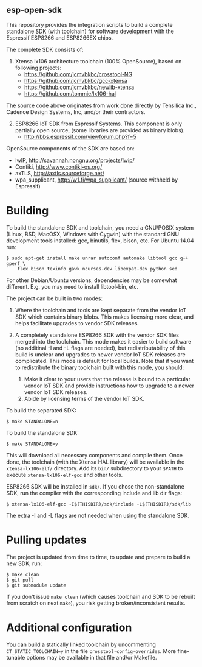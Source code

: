 esp-open-sdk
------------

This repository provides the integration scripts to build a complete standalone
SDK (with toolchain) for software development with the Espressif ESP8266 and
ESP8266EX chips.

The complete SDK consists of:

1. Xtensa lx106 architecture toolchain (100% OpenSource), based on following projects:
    * https://github.com/jcmvbkbc/crosstool-NG
    * https://github.com/jcmvbkbc/gcc-xtensa
    * https://github.com/jcmvbkbc/newlib-xtensa
    * https://github.com/tommie/lx106-hal

The source code above originates from work done directly by Tensilica Inc.,
Cadence Design Systems, Inc, and/or their contractors.

2. ESP8266 IoT SDK from Espressif Systems. This component is only partially
open source, (some libraries are provided as binary blobs).
    * http://bbs.espressif.com/viewforum.php?f=5

OpenSource components of the SDK are based on:
* lwIP, http://savannah.nongnu.org/projects/lwip/
* Contiki, http://www.contiki-os.org/
* axTLS, http://axtls.sourceforge.net/
* wpa_supplicant, http://w1.fi/wpa_supplicant/ (source withheld by Espressif)

Building
========

To build the standalone SDK and toolchain, you need a GNU/POSIX system
(Linux, BSD, MacOSX, Windows with Cygwin) with the standard GNU development
tools installed: gcc, binutils, flex, bison, etc. For Ubuntu 14.04
run:

```
$ sudo apt-get install make unrar autoconf automake libtool gcc g++ gperf \
    flex bison texinfo gawk ncurses-dev libexpat-dev python sed
```

For other Debian/Ubuntu versions, dependencies may be somewhat different.
E.g. you may need to install libtool-bin, etc.

The project can be built in two modes:

1. Where the toolchain and tools are kept separate from the vendor IoT SDK
which contains binary blobs. This makes licensing more clear, and helps facilitate
upgrades to vendor SDK releases.

2. A completely standalone ESP8266 SDK with the vendor SDK files merged into the
toolchain. This mode makes it easier to build software (no additinal
-I and -L flags are needed), but redistributability of this build is
unclear and upgrades to newer vendor IoT SDK releases are complicated.
This mode is default for local builds. Note that if you want to redistribute
the binary toolchain built with this mode, you should:

    1. Make it clear to your users that the release is bound to a particular
       vendor IoT SDK and provide instructions how to upgrade to a newer vendor
       IoT SDK releases.
    2. Abide by licensing terms of the vendor IoT SDK.

To build the separated SDK:

```
$ make STANDALONE=n
```

To build the standalone SDK:

```
$ make STANDALONE=y
```

This will download all necessary components and compile them. Once done,
the toolchain (with the Xtensa HAL library) will be available in the `xtensa-lx106-elf/`
directory. Add its `bin/` subdirectory to your `$PATH` to execute `xtensa-lx106-elf-gcc`
and other tools.

ESP8266 SDK will be installed in `sdk/`. If you chose the non-standalone SDK,
run the compiler with the corresponding include and lib dir flags:

```
$ xtensa-lx106-elf-gcc -I$(THISDIR)/sdk/include -L$(THISDIR)/sdk/lib
```

The extra -I and -L flags are not needed when using the standalone SDK.

Pulling updates
===============
The project is updated from time to time, to update and prepare to build a new SDK, run:

```
$ make clean
$ git pull
$ git submodule update
```

If you don't issue `make clean` (which causes toolchain and SDK to be rebuilt
from scratch on next `make`), you risk getting broken/inconsistent results.

Additional configuration
========================

You can build a statically linked toolchain by uncommenting `CT_STATIC_TOOLCHAIN=y`
in the file `crosstool-config-overrides`. More fine-tunable options may be
available in that file and/or Makefile.

